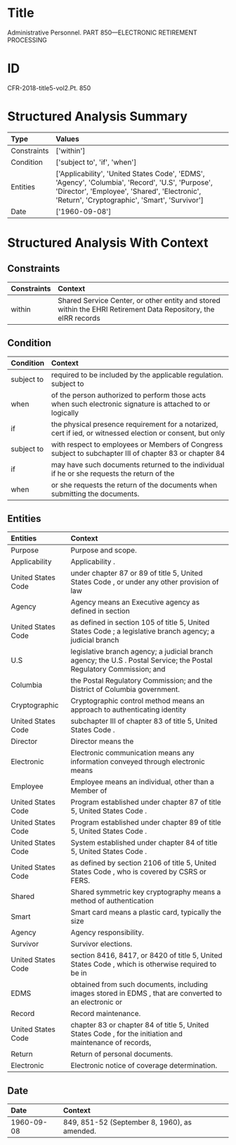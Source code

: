 # Title

 Administrative Personnel. PART 850—ELECTRONIC RETIREMENT PROCESSING


# ID

 CFR-2018-title5-vol2.Pt. 850


# Structured Analysis Summary

| Type        | Values                                                                                                                                                                                            |
|:------------|:--------------------------------------------------------------------------------------------------------------------------------------------------------------------------------------------------|
| Constraints | ['within']                                                                                                                                                                                        |
| Condition   | ['subject to', 'if', 'when']                                                                                                                                                                      |
| Entities    | ['Applicability', 'United States Code', 'EDMS', 'Agency', 'Columbia', 'Record', 'U.S', 'Purpose', 'Director', 'Employee', 'Shared', 'Electronic', 'Return', 'Cryptographic', 'Smart', 'Survivor'] |
| Date        | ['1960-09-08']                                                                                                                                                                                    |


# Structured Analysis With Context

 


## Constraints

| Constraints   | Context                                                                                                        |
|:--------------|:---------------------------------------------------------------------------------------------------------------|
| within        | Shared Service Center, or other entity and stored within the EHRI Retirement Data Repository, the eIRR records |


## Condition

| Condition   | Context                                                                                                    |
|:------------|:-----------------------------------------------------------------------------------------------------------|
| subject to  | required to be included by the applicable regulation. subject to                                           |
| when        | of the person authorized to perform those acts when such electronic signature is attached to or logically  |
| if          | the physical presence requirement for a notarized, cert if ied, or witnessed election or consent, but only |
| subject to  | with respect to employees or Members of Congress subject to subchapter III of chapter 83 or chapter 84     |
| if          | may have such documents returned to the individual if he or she requests the return of the                 |
| when        | or she requests the return of the documents when  submitting the documents.                                |


## Entities

| Entities           | Context                                                                                                              |
|:-------------------|:---------------------------------------------------------------------------------------------------------------------|
| Purpose            | Purpose  and scope.                                                                                                  |
| Applicability      | Applicability .                                                                                                      |
| United States Code | under chapter 87 or 89 of title 5, United States Code , or under any other provision of law                          |
| Agency             | Agency means an Executive agency as defined in section                                                               |
| United States Code | as defined in section 105 of title 5, United States Code ; a legislative branch agency; a judicial branch            |
| U.S                | legislative branch agency; a judicial branch agency; the U.S . Postal Service; the Postal Regulatory Commission; and |
| Columbia           | the Postal Regulatory Commission; and the District of Columbia  government.                                          |
| Cryptographic      | Cryptographic control method means an approach to authenticating identity                                            |
| United States Code | subchapter III of chapter 83 of title 5, United States Code .                                                        |
| Director           | Director  means the                                                                                                  |
| Electronic         | Electronic communication means any information conveyed through electronic means                                     |
| Employee           | Employee means an individual, other than a Member of                                                                 |
| United States Code | Program established under chapter 87 of title 5, United States Code .                                                |
| United States Code | Program established under chapter 89 of title 5, United States Code .                                                |
| United States Code | System established under chapter 84 of title 5, United States Code .                                                 |
| United States Code | as defined by section 2106 of title 5, United States Code , who is covered by CSRS or FERS.                          |
| Shared             | Shared symmetric key cryptography means a method of authentication                                                   |
| Smart              | Smart card means a plastic card, typically the size                                                                  |
| Agency             | Agency  responsibility.                                                                                              |
| Survivor           | Survivor  elections.                                                                                                 |
| United States Code | section 8416, 8417, or 8420 of title 5, United States Code , which is otherwise required to be in                    |
| EDMS               | obtained from such documents, including images stored in EDMS , that are converted to an electronic or               |
| Record             | Record  maintenance.                                                                                                 |
| United States Code | chapter 83 or chapter 84 of title 5, United States Code , for the initiation and maintenance of records,             |
| Return             | Return  of personal documents.                                                                                       |
| Electronic         | Electronic  notice of coverage determination.                                                                        |


## Date

| Date       | Context                                      |
|:-----------|:---------------------------------------------|
| 1960-09-08 | 849, 851-52 (September 8, 1960), as amended. |


